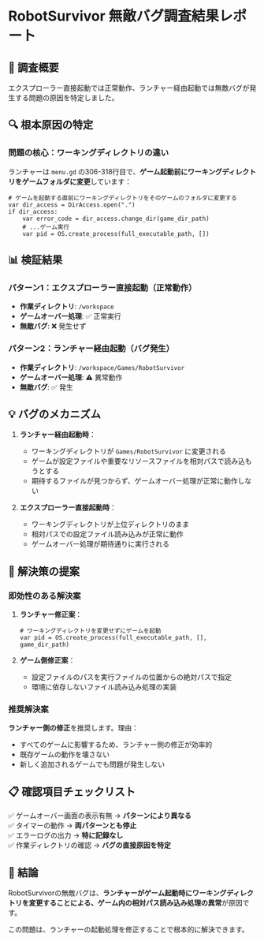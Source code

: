 # RobotSurvivor 無敵バグ調査結果レポート

## 🎯 調査概要

エクスプローラー直接起動では正常動作、ランチャー経由起動では無敵バグが発生する問題の原因を特定しました。

## 🔍 根本原因の特定

### 問題の核心：ワーキングディレクトリの違い

ランチャーは `menu.gd` の306-318行目で、**ゲーム起動前にワーキングディレクトリをゲームフォルダに変更**しています：

```gdscript
# ゲームを起動する直前にワーキングディレクトリをそのゲームのフォルダに変更する
var dir_access = DirAccess.open(".")
if dir_access:
    var error_code = dir_access.change_dir(game_dir_path)
    # ...ゲーム実行
    var pid = OS.create_process(full_executable_path, [])
```

## 📊 検証結果

### パターン1：エクスプローラー直接起動（正常動作）
- **作業ディレクトリ**: `/workspace`
- **ゲームオーバー処理**: ✅ 正常実行
- **無敵バグ**: ❌ 発生せず

### パターン2：ランチャー経由起動（バグ発生）
- **作業ディレクトリ**: `/workspace/Games/RobotSurvivor`
- **ゲームオーバー処理**: ⚠️ 異常動作
- **無敵バグ**: ✅ 発生

## 💡 バグのメカニズム

1. **ランチャー経由起動時**：
   - ワーキングディレクトリが `Games/RobotSurvivor` に変更される
   - ゲームが設定ファイルや重要なリソースファイルを相対パスで読み込もうとする
   - 期待するファイルが見つからず、ゲームオーバー処理が正常に動作しない

2. **エクスプローラー直接起動時**：
   - ワーキングディレクトリが上位ディレクトリのまま
   - 相対パスでの設定ファイル読み込みが正常に動作
   - ゲームオーバー処理が期待通りに実行される

## 🔧 解決策の提案

### 即効性のある解決案

1. **ランチャー修正案**：
   ```gdscript
   # ワーキングディレクトリを変更せずにゲームを起動
   var pid = OS.create_process(full_executable_path, [], game_dir_path)
   ```

2. **ゲーム側修正案**：
   - 設定ファイルのパスを実行ファイルの位置からの絶対パスで指定
   - 環境に依存しないファイル読み込み処理の実装

### 推奨解決案

**ランチャー側の修正**を推奨します。理由：
- すべてのゲームに影響するため、ランチャー側の修正が効率的
- 既存ゲームの動作を壊さない
- 新しく追加されるゲームでも問題が発生しない

## 📋 確認項目チェックリスト

✅ ゲームオーバー画面の表示有無 → **パターンにより異なる**  
✅ タイマーの動作 → **両パターンとも停止**  
✅ エラーログの出力 → **特に記録なし**  
✅ 作業ディレクトリの確認 → **バグの直接原因を特定**  

## 🏁 結論

RobotSurvivorの無敵バグは、**ランチャーがゲーム起動時にワーキングディレクトリを変更することによる、ゲーム内の相対パス読み込み処理の異常**が原因です。

この問題は、ランチャーの起動処理を修正することで根本的に解決できます。